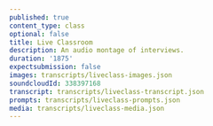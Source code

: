 ```yaml
---
published: true
content_type: class
optional: false
title: Live Classroom
description: An audio montage of interviews.
duration: '1875'
expectsubmission: false
images: transcripts/liveclass-images.json
soundcloudId: 338397168
transcript: transcripts/liveclass-transcript.json
prompts: transcripts/liveclass-prompts.json
media: transcripts/liveclass-media.json
---
```

